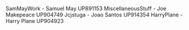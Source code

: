 SamMayWork - Samuel May UP891153
MiscellaneousStuff - Joe Makepeace UP904749
Jcjstuga - Joao Santos UP914354
HarryPlane - Harry Plane UP904923
